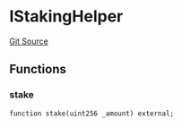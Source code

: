 # IStakingHelper
[Git Source](https://github.com/KlimaDAO/klimadao-solidity/blob/0daf6561853dcea28093c3f0ddf1098de21c5de2/src/retirement_v1/interfaces/IStakingHelper.sol)


## Functions
### stake


```solidity
function stake(uint256 _amount) external;
```

